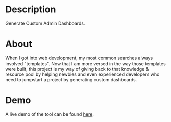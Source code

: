 # Description 
Generate Custom Admin Dashboards.

# About
When I got into web development, my most common searches always involved "templates". Now that I am more versed in the way those templates were built, this project is my way of giving back to that knowledge & resource pool by helping newbies and even experienced developers who need to jumpstart a project by generating custom dashboards.

# Demo
A live demo of the tool can be found [here](https://admin-dashboard-generator.netlify.app/).
